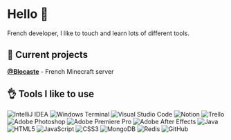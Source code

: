 # Hello 👋

French developer, I like to touch and learn lots of different tools.

## 📍 **Current projects**

**[@Blocaste](https://blocaste.com)** - French Minecraft server

## 👌 **Tools I like to use**

![IntelliJ IDEA](https://img.shields.io/badge/IntelliJ%20IDEA-000000?style=flat-square&logo=intellij-idea&logoColor=white)
![Windows Terminal](https://img.shields.io/badge/windows%20terminal-4D4D4D?style=flat-square&logo=windows%20terminal&logoColor=white)
![Visual Studio Code](https://img.shields.io/badge/Visual%20Studio%20Code-007ACC?style=flat-square&logo=visual-studio-code&logoColor=white)
![Notion](https://img.shields.io/badge/Notion-%23000000.svg?style=flat-square&logo=notion&logoColor=white)
![Trello](https://img.shields.io/badge/Trello-%23026AA7.svg?style=flat-square&logo=Trello&logoColor=white)
![Adobe Photoshop](https://img.shields.io/badge/Adobe%20Photoshop-31A8FF?style=flat-square&logo=adobephotoshop&logoColor=black)
![Adobe Premiere Pro](https://img.shields.io/badge/Adobe%20Premiere%20Pro-9999FF?style=flat-square&logo=Adobe%20Premiere%20Pro&logoColor=black)
![Adobe After Effects](https://img.shields.io/badge/Adobe%20After%20Effects-9999FF?style=flat-square&logo=adobeaftereffects&logoColor=black)
![Java](https://img.shields.io/badge/java-%23ED8B00.svg?style=flat-square&logo=openjdk&logoColor=white)
![HTML5](https://img.shields.io/badge/HTML5-E34F26?style=flat-square&logo=html5&logoColor=white)
![JavaScript](https://img.shields.io/badge/JavaScript-323330?style=flat-square&logo=javascript&logoColor=F7DF1E)
![CSS3](https://img.shields.io/badge/CSS3-1572B6?style=flat-square&logo=css3&logoColor=white)
![MongoDB](https://img.shields.io/badge/MongoDB-4EA94B?style=flat-square&logo=mongodb&logoColor=white)
![Redis](https://img.shields.io/badge/redis-%23DD0031.svg?&style=flat-square&logo=redis&logoColor=white)
![GitHub](https://img.shields.io/badge/GitHub-181717.svg?style=flat-square&logo=GitHub&logoColor=white)
